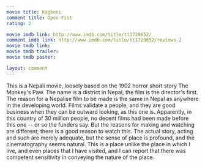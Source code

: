 ```yaml
---
movie title: Kagbeni
comment title: Open Fist
rating: 2

movie imdb link: http://www.imdb.com/title/tt1729652/
comment imdb link: http://www.imdb.com/title/tt1729652/reviews-2
movie tmdb link: 
movie tmdb trailer: 
movie tmdb poster: 

layout: comment
---
```


This is a Nepali movie, loosely based on the 1902 horror short story The Monkey's Paw. The name is a district in Nepal; the film is the director's first. The reason for a Nepalise film to be made is the same in Nepal as anywhere in the developing world. Films validate a people, and they are good business when they can be outward looking, as this one is. Apparently, in this country of 30 million people, no decent films had been made before this one -- or so the funders say. But the reasons for making and watching are different; there is a good reason to watch this. The actual story, acting and such are merely adequate, but the sense of place is profound, and the cinematography seems natural. This is a place unlike the place in which I live, and even places that I have visited, and I can report that there was competent sensitivity in conveying the nature of the place.